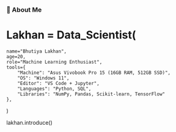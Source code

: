 ### 🧠 About Me

 # Lakhan = Data_Scientist(

    name="Bhutiya Lakhan",
    age=20,
    role="Machine Learning Enthusiast",
    tools={
        "Machine": "Asus Vivobook Pro 15 (16GB RAM, 512GB SSD)",
        "OS": "Windows 11",
        "Editor": "VS Code + Jupyter",
        "Languages": "Python, SQL",
        "Libraries": "NumPy, Pandas, Scikit-learn, TensorFlow"
    },
   
)

lakhan.introduce()
